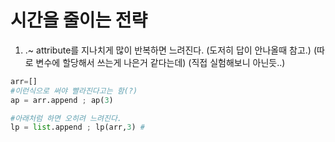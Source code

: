 # 시간을 줄이는 전략
1. .~ attribute를 지나치게 많이 반복하면 느려진다.
   (도저히 답이 안나올때 참고.)
   (따로 변수에 할당해서 쓰는게 나은거 같다는데)
   (직접 실험해보니 아닌듯..)
   
```python
arr=[]
#이런식으로 써야 빨라진다고는 함(?)
ap = arr.append ; ap(3)

#아래처럼 하면 오히려 느려진다.
lp = list.append ; lp(arr,3) #
```